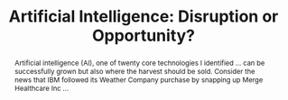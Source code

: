 ---
category: news
title: Artificial Intelligence&#58; Disruption or Opportunity?
abstract: Artificial intelligence (AI), one of twenty core technologies I identified ... can be successfully grown but also where the harvest should be sold. Consider the news that IBM followed its Weather Company purchase by snapping up Merge Healthcare Inc ...
publishedDateTime: 2019-03-07T23:56:00Z
sourceUrl: https://www.business2community.com/strategy/artificial-intelligence-disruption-or-opportunity-02175867
type: webcontent

provider:
  name: Business 2 Community
  id: default
tags:
  - AI

images: 
  - url: https://www.bing.com/th?id=ON.B454C90D7CC7F76C157F4BF830E17519&pid=News
    width: 700
    height: 400
    quality: None
    title: None
    attribution: 
    focalRegion:
      x1: 0
      x2: 0
      y1: 0
      y2: 0

---